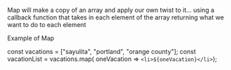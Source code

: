 Map will make a copy of an array and apply our own twist to it... using a callback function that takes in each element of the array returning what we want to do to each element

Example of Map

const vacations = ["sayulita", "portland", "orange county"];
const vacationList = vacations.map( oneVacation => `<li>${oneVacation}</li>`);